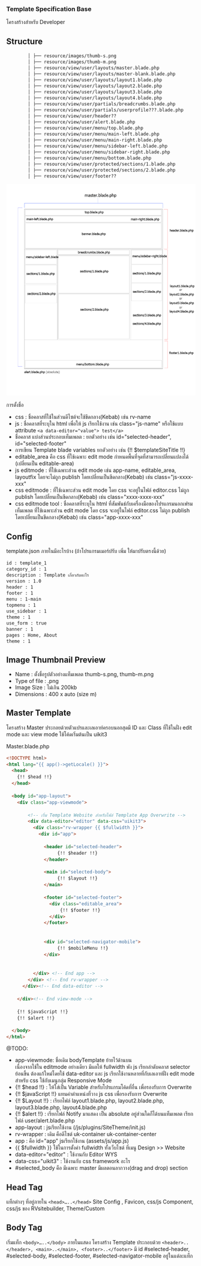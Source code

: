 ### Template Specification Base

โครงสร้างสำหรับ Developer

## Structure

```text
        │ ├── resource/images/thumb-s.png
        │ ├── resource/images/thumb-m.png
        │ ├── resource/view/user/layouts/master.blade.php
        │ ├── resource/view/user/layouts/master-blank.blade.php
        │ ├── resource/view/user/layouts/layout1.blade.php
        │ ├── resource/view/user/layouts/layout2.blade.php
        │ ├── resource/view/user/layouts/layout3.blade.php
        │ ├── resource/view/user/layouts/layout4.blade.php
        │ ├── resource/view/user/partials/breadcrumbs.blade.php
        │ ├── resource/view/user/partials/userprofile???.blade.php
        │ ├── resource/view/user/header??
        │ ├── resource/view/user/alert.blade.php
        │ ├── resource/view/user/menu/top.blade.php
        │ ├── resource/view/user/menu/main-left.blade.php
        │ ├── resource/view/user/menu/main-right.blade.php
        │ ├── resource/view/user/menu/sidebar-left.blade.php
        │ ├── resource/view/user/menu/sidebar-right.blade.php
        │ ├── resource/view/user/menu/bottom.blade.php
        │ ├── resource/view/user/protected/sections/1.blade.php
        │ ├── resource/view/user/protected/sections/2.blade.php
        │ ├── resource/view/user/footer??

```
![DesignerDashboard](images/layout.jpg)


การตั้งชื่อ 
- css : ชื่อคลาสที่ใช้ในส่วนดีไซต์จะใช้ขีดกลาง(Kebab)  เช่น rv-name
- js :  ชื่อคลาสที่ระบุใน html เพื่อให้ js เรียกใช้งาน เช่น class="js-name" หรือใช้แบบ attribute `<a data-editor="value"> test</a>` 
- ชื่อคลาส แบ่งส่วนประกอบเท็มเพลต : ยกตัวอย่าง เช่น id="selected-header", id="selected-footer"
- การเขียน Template blade variables ยกตัวอย่าง เช่น {!! $templateSiteTitle !!} 
- editable_area คือ css ที่ใช้เฉพาะ edit mode กำหนดพื้นที่จุดที่สามารถเปลี่ยนแปลงได้ (เปลี่ยนเป็น editable-area)
- js editmode : ที่ใช้เฉพาะส่วน edit mode เช่น app-name, editable_area, layoutfix โดยจะไม่ถูก publish โดยเปลี่ยนเป็นขีดกลาง(Kebab) เช่น class="js-xxxx-xxx"
- css editmode : ที่ใช้เฉพาะส่วน edit mode โดย css จะอยู่ในไฟล์ editor.css ไม่ถูก publish โดยเปลี่ยนเป็นขีดกลาง(Kebab) เช่น class="xxxx-xxxx-xxx"
- css editmode tool :  ชื่อคลาสที่ระบุใน html ที่สัมพันธ์กับเครื่องมือของโปรแกรมนอกเฟรมเท็มเพลต ที่ใช้เฉพาะส่วน edit mode โดย css จะอยู่ในไฟล์ editor.css ไม่ถูก publish โดยเปลี่ยนเป็นขีดกลาง(Kebab) เช่น class="app-xxxx-xxx"
  

## Config

template.json ภายในมีอะไรบ้าง (ถ้าโปรแกรมเมอร์ปรับ เพิ่ม ให้มาปรับตรงนี้ด้วย)

```text
id : template_1
category_id : 1
description : Template เกี่ยวกับอะไร
version : 1.0
header : 1
footer : 1
menu : 1-main
topmenu : 1
use_sidebar : 1
theme : 1
use_form : true
banner : 1
pages : Home, About
theme : 1
 ```

 ## Image Thumbnail Preview
 - Name : ตั้งชื่อรูปตัวอย่างแท็มเพลต thumb-s.png, thumb-m.png 
 - Type of file : .png
 - Image Size : ไม่เกิน 200kb
 - Dimensions : 400 x auto (size m)


## Master Template

โครงสร้าง Master ประกอยด้วยตัวแปรและเลเอาท์ครอบนอกสุดมี ID และ Class ที่ใช้ในฝั่ง edit mode และ view mode 
ใช้โค้ดเริ่มต้นเป็น uikit3 

Master.blade.php

```html
<!DOCTYPE html>
<html lang="{{ app()->getLocale() }}">
  <head>
    {!! $head !!}  
  </head>

  <body id="app-layout">
    <div class="app-viewmode">

        <!-- เริ่ม Template Website สำหรับไฟล์ Template App Overwrite -->
        <div data-editor="editor" data-css="uikit3">
          <div class="rv-wrapper {{ $fullwidth }}">
            <div id="app">

              <header id="selected-header">
                   {!! $header !!}
              </header>

              <main id="selected-body">
                   {!! $layout !!}
              </main>

              <footer id="selected-footer">
                <div class="editable_area">
                    {!! $footer !!}
                </div>
              </footer>

           
              <div id="selected-navigator-mobile">
                   {!! $mobileMenu !!}
              </div>
        

          </div> <!-- End app -->
        </div> <!-- End rv-wrapper -->
      </div><!-- End data-editor -->
      
    </div><!-- End view-mode -->

    {!! $javaScript !!}  
    {!! $alert !!}

  </body>
</html>
```
@TODO: 
- app-viewmode: ชื่อเดิม bodyTemplate ย้ายไว้ด้านบน <div class="bodyTemplate"> เนื่องจากใช้ใน editmode อย่างเดียว มีผลให้ fullwidth พัง js เรียกลำดับคลาส selector ย้อนขึ้น ต้องแก้ใหม่โดยใช้ data-editor และ js เรียกใช้งานหลายที่กับเลเอาท์ฝั่ง edit mode สำหรับ css ใช้กับเมนูกลุ่ม Responsive Mode 
- {!! $head !!} : ให้ใส่เป็น Variable สำหรับโปรแกรมโค้ดที่อื่น เพื่อรองรับการ Overwrite
- {!! $javaScript !!} แทนค่าตำแหน่งที่วาง js css เพื่อรองรับการ Overwrite
- {!! $Layout !!} : เรียกไฟล์ layout1.blade.php, layout2.blade.php, layout3.blade.php, layout4.blade.php
- {!! $alert !!} : เรียกไฟล์ Notify มาแสดง เป็น absolute อยู่ส่วนใดก็ได้บนแท็มเพลต เรียกไฟล์ user/alert.blade.php
- app-layout : jsเรียกใช้งาน (/js/plugins/SiteTheme/init.js) 
- rv-wrapper : เดิม คือดีไซต์ uk-container uk-container-center
- app : คือ id="app" jsเรียกใช้งาน (assets/js/app.js) 
- {{ $fullwidth }} ใช้ในการตั้งค่า fullwidth ทั้งเว็บไซต์ ที่เมนู Design >> Website
- data-editor="editor" : ใช้งานกับ Editor WYS
- data-css="uikit3" :  ใช้งานกับ css framework อะไร
- #selected_body คือ มีเฉพาะ master มีผลตอนลากวาง(drag and drop) section 


## Head Tag

แท็กต่างๆ ที่อยู่ภายใน `<head>…..</head>`
Site Config , Favicon, css/js Component, css/js ของ RVsitebuilder, Theme/Custom


## Body Tag

เริ่มแท็ก `<body>…..</body>`
ภายในแสดง โครงสร้าง Template ประกอบด้วย `<header>..</header>, <main>..</main>, <footer>..</footer>` มี id #selected-header, #selected-body, #selected-footer, #selected-navigator-mobile อยู่ในแต่ละแท็ก

